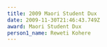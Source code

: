 ```yaml
---
title: 2009 Maori Student Dux
date: 2009-11-30T21:46:43.749Z
award: Maori Student Dux
person1_name: Reweti Kohere
---
```


